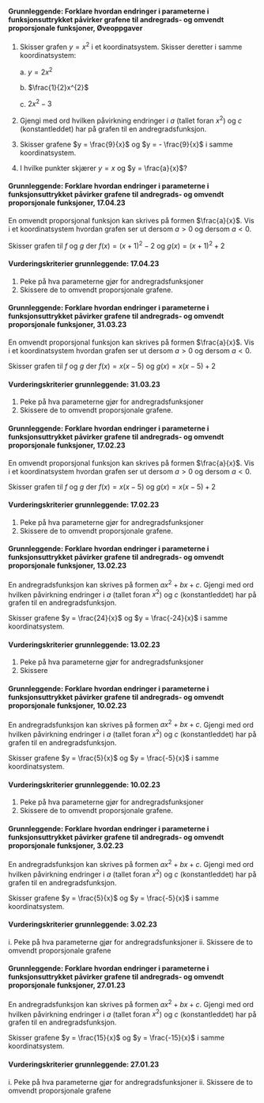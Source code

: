 #### Grunnleggende: Forklare hvordan endringer i parameterne i funksjonsuttrykket påvirker grafene til andregrads- og omvendt proporsjonale funksjoner,  Øveoppgaver

1. Skisser grafen $y = x^{2}$ i et koordinatsystem. Skisser deretter i
    samme koordinatsystem:

    a.  $y = 2x^{2}$

    b.  $\frac{1}{2}x^{2}$

    c.  $2x^{2} - 3$

2. Gjengi med ord hvilken påvirkning endringer i $a$ (tallet foran
    $x^{2}$) og $c$ (konstantleddet) har på grafen til en
    andregradsfunksjon.

3. Skisser grafene $y = \frac{9}{x}$ og $y = - \frac{9}{x}$ i samme
    koordinatsystem.

4. I hvilke punkter skjærer $y = x$ og $y = \frac{a}{x}$?

#### Grunnleggende: Forklare hvordan endringer i parameterne i funksjonsuttrykket påvirker grafene til andregrads- og omvendt proporsjonale funksjoner,  17.04.23

En omvendt proporsjonal funksjon kan skrives på formen $\frac{a}{x}$. Vis i et koordinatsystem hvordan grafen ser ut dersom $a>0$ og dersom $a<0$.

Skisser grafen til $f$ og $g$ der $f(x)=(x+1)^2 - 2$ og  $g(x)=(x+1)^2 + 2$

#### Vurderingskriterier grunnleggende:  17.04.23

1. Peke på hva parameterne gjør for andregradsfunksjoner
2. Skissere de to omvendt proporsjonale grafene.  

#### Grunnleggende: Forklare hvordan endringer i parameterne i funksjonsuttrykket påvirker grafene til andregrads- og omvendt proporsjonale funksjoner,  31.03.23

En omvendt proporsjonal funksjon kan skrives på formen $\frac{a}{x}$. Vis i et koordinatsystem hvordan grafen ser ut dersom $a>0$ og dersom $a<0$.

Skisser grafen til $f$ og $g$ der $f(x)=x(x-5)$ og  $g(x)=x(x-5) + 2$

#### Vurderingskriterier grunnleggende:  31.03.23

1. Peke på hva parameterne gjør for andregradsfunksjoner
2. Skissere de to omvendt proporsjonale grafene.  

#### Grunnleggende: Forklare hvordan endringer i parameterne i funksjonsuttrykket påvirker grafene til andregrads- og omvendt proporsjonale funksjoner,  17.02.23

En omvendt proporsjonal funksjon kan skrives på formen $\frac{a}{x}$. Vis i et koordinatsystem hvordan grafen ser ut dersom $a>0$ og dersom $a<0$.

Skisser grafen til $f$ og $g$ der $f(x)=x(x-5)$ og  $g(x)=x(x-5) + 2$


#### Vurderingskriterier grunnleggende:  17.02.23

1. Peke på hva parameterne gjør for andregradsfunksjoner
2. Skissere de to omvendt proporsjonale grafene.  
#### Grunnleggende: Forklare hvordan endringer i parameterne i funksjonsuttrykket påvirker grafene til andregrads- og omvendt proporsjonale funksjoner,  13.02.23

En andregradsfunksjon kan skrives på formen $ax^2 + b x + c$. Gjengi med ord hvilken påvirkning endringer i $a$ (tallet foran $x^2$) og $c$ (konstantleddet) har på grafen til en andregradsfunksjon.

Skisser grafene $y = \frac{24}{x}$ og $y = \frac{-24}{x}$ i samme koordinatsystem.

#### Vurderingskriterier grunnleggende:  13.02.23

1. Peke på hva parameterne gjør for andregradsfunksjoner
2. Skissere
#### Grunnleggende: Forklare hvordan endringer i parameterne i funksjonsuttrykket påvirker grafene til andregrads- og omvendt proporsjonale funksjoner,  10.02.23

En andregradsfunksjon kan skrives på formen $ax^2 + b x + c$. Gjengi med ord hvilken påvirkning endringer i $a$ (tallet foran $x^2$) og $c$ (konstantleddet) har på grafen til en andregradsfunksjon.

Skisser grafene $y = \frac{5}{x}$ og $y = \frac{-5}{x}$ i samme koordinatsystem.

#### Vurderingskriterier grunnleggende:  10.02.23

1. Peke på hva parameterne gjør for andregradsfunksjoner
2. Skissere de to omvendt proporsjonale grafene.  

#### Grunnleggende: Forklare hvordan endringer i parameterne i funksjonsuttrykket påvirker grafene til andregrads- og omvendt proporsjonale funksjoner,  3.02.23

En andregradsfunksjon kan skrives på formen $ax^2 + b x + c$. Gjengi med ord hvilken påvirkning endringer i $a$ (tallet foran $x^2$) og $c$ (konstantleddet) har på grafen til en andregradsfunksjon.

Skisser grafene $y = \frac{5}{x}$ og $y = \frac{-5}{x}$ i samme koordinatsystem.

#### Vurderingskriterier grunnleggende:  3.02.23

i. Peke på hva parameterne gjør for andregradsfunksjoner
ii. Skissere de to omvendt proporsjonale grafene

#### Grunnleggende: Forklare hvordan endringer i parameterne i funksjonsuttrykket påvirker grafene til andregrads- og omvendt proporsjonale funksjoner,  27.01.23

En andregradsfunksjon kan skrives på formen $ax^2 + b x + c$. Gjengi med ord hvilken påvirkning endringer i $a$ (tallet foran $x^2$) og $c$ (konstantleddet) har på grafen til en andregradsfunksjon.

Skisser grafene $y = \frac{15}{x}$ og $y = \frac{-15}{x}$ i samme koordinatsystem.
#### Vurderingskriterier grunnleggende:  27.01.23

i. Peke på hva parameterne gjør for andregradsfunksjoner
ii. Skissere de to omvendt proporsjonale grafene

